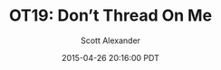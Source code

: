 ---
layout: podcast
title: "OT19: Don’t Thread On Me"
author: Scott Alexander
description: https://slatestarcodex.com/2015/04/26/ot19-dont-thread-on-me/
date: 2015-04-26 20:16:00 PDT
length: 532526
duration: 133
guid: ot19-dont-thread-on-me
---